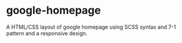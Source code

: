 # google-homepage
A HTML/CSS layout of google homepage using SCSS syntax and 7-1 pattern and a responsive design.
